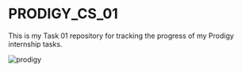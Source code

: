 # PRODIGY_CS_01
This is my Task 01 repository for tracking the progress of my Prodigy internship tasks.

![prodigy](https://encrypted-tbn0.gstatic.com/images?q=tbn:ANd9GcQ_vHYSpk4xSR9BQTLvX1Rgk5BVHhmfJxR6mg&s)
